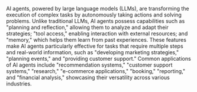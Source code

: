 AI agents, powered by large language models (LLMs), are transforming the execution of complex tasks by autonomously taking actions and solving problems. Unlike traditional LLMs, AI agents possess capabilities such as "planning and reflection," allowing them to analyze and adapt their strategies; "tool access," enabling interaction with external resources; and "memory," which helps them learn from past experiences. These features make AI agents particularly effective for tasks that require multiple steps and real-world information, such as "developing marketing strategies," "planning events," and "providing customer support." Common applications of AI agents include "recommendation systems," "customer support systems," "research," "e-commerce applications," "booking," "reporting," and "financial analysis," showcasing their versatility across various industries.